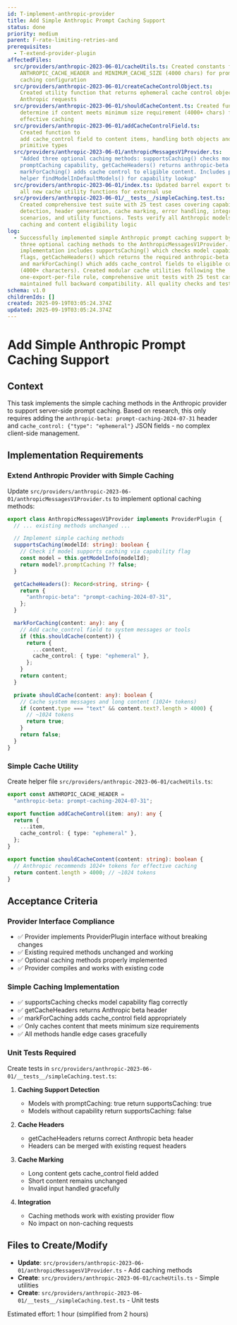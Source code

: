```yaml
---
id: T-implement-anthropic-provider
title: Add Simple Anthropic Prompt Caching Support
status: done
priority: medium
parent: F-rate-limiting-retries-and
prerequisites:
  - T-extend-provider-plugin
affectedFiles:
  src/providers/anthropic-2023-06-01/cacheUtils.ts: Created constants file with
    ANTHROPIC_CACHE_HEADER and MINIMUM_CACHE_SIZE (4000 chars) for prompt
    caching configuration
  src/providers/anthropic-2023-06-01/createCacheControlObject.ts:
    Created utility function that returns ephemeral cache control object for
    Anthropic requests
  src/providers/anthropic-2023-06-01/shouldCacheContent.ts: Created function to
    determine if content meets minimum size requirement (4000+ chars) for
    effective caching
  src/providers/anthropic-2023-06-01/addCacheControlField.ts:
    Created function to
    add cache_control field to content items, handling both objects and
    primitive types
  src/providers/anthropic-2023-06-01/anthropicMessagesV1Provider.ts:
    "Added three optional caching methods: supportsCaching() checks model
    promptCaching capability, getCacheHeaders() returns anthropic-beta header,
    markForCaching() adds cache control to eligible content. Includes private
    helper findModelInDefaultModels() for capability lookup"
  src/providers/anthropic-2023-06-01/index.ts: Updated barrel export to include
    all new cache utility functions for external use
  src/providers/anthropic-2023-06-01/__tests__/simpleCaching.test.ts:
    Created comprehensive test suite with 25 test cases covering capability
    detection, header generation, cache marking, error handling, integration
    scenarios, and utility functions. Tests verify all Anthropic models support
    caching and content eligibility logic
log:
  - Successfully implemented simple Anthropic prompt caching support by adding
    three optional caching methods to the AnthropicMessagesV1Provider. The
    implementation includes supportsCaching() which checks model capability
    flags, getCacheHeaders() which returns the required anthropic-beta header,
    and markForCaching() which adds cache_control fields to eligible content
    (4000+ characters). Created modular cache utilities following the
    one-export-per-file rule, comprehensive unit tests with 25 test cases, and
    maintained full backward compatibility. All quality checks and tests pass.
schema: v1.0
childrenIds: []
created: 2025-09-19T03:05:24.374Z
updated: 2025-09-19T03:05:24.374Z
---
```


# Add Simple Anthropic Prompt Caching Support

## Context

This task implements the simple caching methods in the Anthropic provider to support server-side prompt caching. Based on research, this only requires adding the `anthropic-beta: prompt-caching-2024-07-31` header and `cache_control: {"type": "ephemeral"}` JSON fields - no complex client-side management.

## Implementation Requirements

### Extend Anthropic Provider with Simple Caching

Update `src/providers/anthropic-2023-06-01/anthropicMessagesV1Provider.ts` to implement optional caching methods:

```typescript
export class AnthropicMessagesV1Provider implements ProviderPlugin {
  // ... existing methods unchanged ...

  // Implement simple caching methods
  supportsCaching(modelId: string): boolean {
    // Check if model supports caching via capability flag
    const model = this.getModelInfo(modelId);
    return model?.promptCaching ?? false;
  }

  getCacheHeaders(): Record<string, string> {
    return {
      "anthropic-beta": "prompt-caching-2024-07-31",
    };
  }

  markForCaching(content: any): any {
    // Add cache_control field to system messages or tools
    if (this.shouldCache(content)) {
      return {
        ...content,
        cache_control: { type: "ephemeral" },
      };
    }
    return content;
  }

  private shouldCache(content: any): boolean {
    // Cache system messages and long content (1024+ tokens)
    if (content.type === "text" && content.text?.length > 4000) {
      // ~1024 tokens
      return true;
    }
    return false;
  }
}
```

### Simple Cache Utility

Create helper file `src/providers/anthropic-2023-06-01/cacheUtils.ts`:

```typescript
export const ANTHROPIC_CACHE_HEADER =
  "anthropic-beta: prompt-caching-2024-07-31";

export function addCacheControl(item: any): any {
  return {
    ...item,
    cache_control: { type: "ephemeral" },
  };
}

export function shouldCacheContent(content: string): boolean {
  // Anthropic recommends 1024+ tokens for effective caching
  return content.length > 4000; // ~1024 tokens
}
```

## Acceptance Criteria

### Provider Interface Compliance

- ✅ Provider implements ProviderPlugin interface without breaking changes
- ✅ Existing required methods unchanged and working
- ✅ Optional caching methods properly implemented
- ✅ Provider compiles and works with existing code

### Simple Caching Implementation

- ✅ supportsCaching checks model capability flag correctly
- ✅ getCacheHeaders returns Anthropic beta header
- ✅ markForCaching adds cache_control field appropriately
- ✅ Only caches content that meets minimum size requirements
- ✅ All methods handle edge cases gracefully

### Unit Tests Required

Create tests in `src/providers/anthropic-2023-06-01/__tests__/simpleCaching.test.ts`:

1. **Caching Support Detection**
   - Models with promptCaching: true return supportsCaching: true
   - Models without capability return supportsCaching: false

2. **Cache Headers**
   - getCacheHeaders returns correct Anthropic beta header
   - Headers can be merged with existing request headers

3. **Cache Marking**
   - Long content gets cache_control field added
   - Short content remains unchanged
   - Invalid input handled gracefully

4. **Integration**
   - Caching methods work with existing provider flow
   - No impact on non-caching requests

## Files to Create/Modify

- **Update**: `src/providers/anthropic-2023-06-01/anthropicMessagesV1Provider.ts` - Add caching methods
- **Create**: `src/providers/anthropic-2023-06-01/cacheUtils.ts` - Simple utilities
- **Create**: `src/providers/anthropic-2023-06-01/__tests__/simpleCaching.test.ts` - Unit tests

Estimated effort: 1 hour (simplified from 2 hours)
